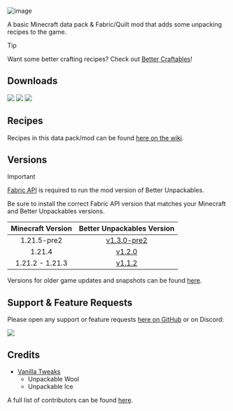 ![image](https://i.imgur.com/f0qh2em.png)

A basic Minecraft data pack & Fabric/Quilt mod that adds some unpacking recipes to the game.

> [!TIP]
> Want some better crafting recipes? Check out [Better Craftables](https://modrinth.com/datapack/better-craftables)!

## Downloads

[![](https://img.shields.io/modrinth/dt/bUmlsA7b?label=Modrinth&style=for-the-badge&color=00AF5C&logo=modrinth)](https://modrinth.com/datapack/better-unpackables/)
[![](https://img.shields.io/github/downloads/Classic36-Media/Better-Unpackables/total?label=GitHub&style=for-the-badge&color=181717&logo=github)](https://github.com/Classic36-Media/Better-Unpackables/releases)
[![](https://img.shields.io/spiget/downloads/120335?label=SpigotMC&style=for-the-badge&color=ED8106&logo=spigotmc)](https://www.spigotmc.org/resources/better-unpackables.120335/)

## Recipes

Recipes in this data pack/mod can be found [here on the wiki](https://github.com/Classic36-Media/Better-Unpackables/wiki/Unpacking-Recipes).

## Versions

> [!IMPORTANT]
> [Fabric API](https://modrinth.com/mod/fabric-api) is required to run the mod version of Better Unpackables.
>
> Be sure to install the correct Fabric API version that matches your Minecraft and Better Unpackables versions.

| Minecraft Version | Better Unpackables Version |
| :--: | :--: |
| 1.21.5-pre2 | [v1.3.0-pre2](https://github.com/Classic36-Media/Better-Unpackables/releases/tag/v1.3.0-pre2) |
| 1.21.4 | [v1.2.0](https://github.com/Classic36-Media/Better-Unpackables/releases/tag/v1.2.0) |
| 1.21.2 - 1.21.3 | [v1.1.2](https://github.com/Classic36-Media/Better-Unpackables/releases/tag/v1.1.2) |

Versions for older game updates and snapshots can be found [here](https://github.com/Classic36-Media/Better-Unpackables/wiki/Versions).

## Support & Feature Requests
Please open any support or feature requests [here on GitHub](https://github.com/Classic36-Media/Better-Unpackables/issues/new/choose) or on Discord:

[![](https://img.shields.io/discord/1107084025442607206?label=Discord&style=for-the-badge&color=5865F2&logo=discord)](https://discord.gg/vZJSDjPcmu)

## Credits
* [Vanilla Tweaks](https://vanillatweaks.net/)
	* Unpackable Wool
	* Unpackable Ice

A full list of contributors can be found [here](https://github.com/Classic36-Media/Better-Unpackables/wiki/Credits).